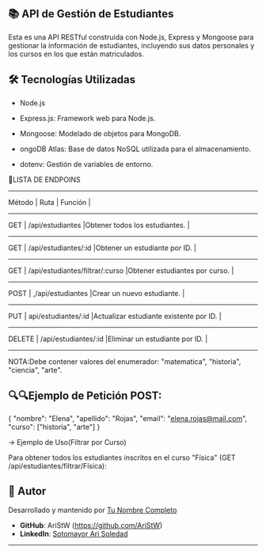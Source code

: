 📚 API de Gestión de Estudiantes
---

Esta es una API RESTful construida con Node.js, Express y Mongoose para gestionar la información de estudiantes, incluyendo sus datos personales y los cursos en los que están matriculados.

🛠️ Tecnologías Utilizadas
---
- Node.js

- Express.js: Framework web para Node.js.

- Mongoose: Modelado de objetos para MongoDB.

- ongoDB Atlas: Base de datos NoSQL utilizada para el almacenamiento.

- dotenv: Gestión de variables de entorno.

📌LISTA DE ENDPOINS
____________________________________________________________________________________________
Método  |   Ruta                            |   Función                                     |
____________________________________________________________________________________________
GET     |   /api/estudiantes                |Obtener todos los estudiantes.                 |
____________________________________________________________________________________________
GET     |   /api/estudiantes/:id            |Obtener un estudiante por ID.                  |
____________________________________________________________________________________________
GET     |   /api/estudiantes/filtrar/:curso |Obtener estudiantes por curso.                 |
____________________________________________________________________________________________
POST    |   ,/api/estudiantes               |Crear un nuevo estudiante.                     |
____________________________________________________________________________________________
PUT     |   api/estudiantes/:id             |Actualizar estudiante existente por ID.        |
____________________________________________________________________________________________
DELETE  |   /api/estudiantes/:id            |Eliminar un estudiante por ID.                 |
____________________________________________________________________________________________

NOTA:Debe contener valores del enumerador: "matematica", "historia", "ciencia", "arte".

🔍🔍Ejemplo de Petición POST:
---
{
  "nombre": "Elena",
  "apellido": "Rojas",
  "email": "elena.rojas@mail.com",
  "curso": ["historia", "arte"]
}

-> Ejemplo de Uso(Filtrar por Curso)

Para obtener todos los estudiantes inscritos en el curso "Física" (GET /api/estudiantes/filtrar/Física):

## 👤 Autor

Desarrollado y mantenido por [Tu Nombre Completo](enlace-a-tu-perfil-o-web)
- **GitHub**: AriStW (https://github.com/AriStW)
- **LinkedIn**: [Sotomayor Ari Soledad](www.linkedin.com/in/arisoledadsotomayor) 

---
